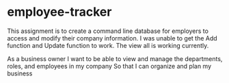 # employee-tracker

This assignment is to create a command line database for employers to access and modify their company information. I was unable to get the Add function and Update function to work.
The view all is working currently.

As a business owner
I want to be able to view and manage the departments, roles, and employees in my company
So that I can organize and plan my business
